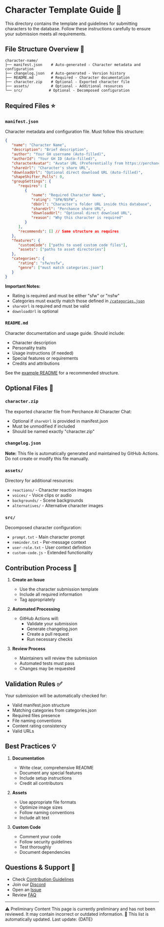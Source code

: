 # Character Template Guide 📝

This directory contains the template and guidelines for submitting characters to the database. Follow these instructions carefully to ensure your submission meets all requirements.

## File Structure Overview 📁

```
character-name/
├── manifest.json    # Auto-generated - Character metadata and configuration
├── changelog.json   # Auto-generated - Version history
├── README.md        # Required - Character documentation
├── character.zip    # Optional - Exported character file
├── assets/          # Optional - Additional resources
└── src/            # Optional - Decomposed configuration
```

## Required Files ⭐

### `manifest.json`
Character metadata and configuration file. Must follow this structure:

```json
{
   "name": "Character Name",
   "description": "Brief description",
   "author": "Your GH username (Auto-filled)",
   "authorId": "Your GH ID (Auto-filled)",
   "characterAvatar": "Avatar URL (Preferentially from https://perchance.org/upload)",
   "shareUrl": "Character's share URL",
   "downloadUrl": "Optional direct download URL (Auto-filled)",
   "shapeShifter_Pulls": 0,
   "groupSettings": {
      "requires": [
         {
            "name": "Required Character Name",
            "rating": "SFW/NSFW",
            "dbUrl": "Character's folder URL inside this database",
            "shareUrl": "Perchance share URL",
            "downloadUrl": "Optional direct download URL",
            "reason": "Why this character is required"
         }
      ],
      "recommends": [] // Same structure as requires
   },
   "features": {
      "customCode": ["paths to used custom code files"],
      "assets": ["paths to asset directories"]
   },
   "categories": {
      "rating": "sfw/nsfw",
      "genre": ["must match categories.json"]
   }
}
```

**Important Notes:**
- Rating is required and must be either "sfw" or "nsfw"
- Categories must exactly match those defined in [`/categories.json`](/categories.json)
- `shareUrl` is required and must be valid
- `downloadUrl` is optional

### `README.md`
Character documentation and usage guide. Should include:
- Character description
- Personality traits
- Usage instructions (if needed)
- Special features or requirements
- Credits and attributions

See the [example README](README.md) for a recommended structure.

## Optional Files 🔶

### `character.zip`
The exported character file from Perchance AI Character Chat:
- Optional if `shareUrl` is provided in manifest.json
- Must be unmodified if included
- Should be named exactly "character.zip"

### `changelog.json`
**Note:** This file is automatically generated and maintained by GitHub Actions.
Do not create or modify this file manually.

### `assets/`
Directory for additional resources:
- `reactions/` - Character reaction images
- `voices/` - Voice clips or audio
- `backgrounds/` - Scene backgrounds
- `alternatives/` - Alternative character images

### `src/`
Decomposed character configuration:
- `prompt.txt` - Main character prompt
- `reminder.txt` - Per-message context
- `user-role.txt` - User context definition
- `custom-code.js` - Extended functionality

## Contribution Process 🔄

1. **Create an Issue**
    - Use the character submission template
    - Include all required information
    - Tag appropriately

2. **Automated Processing**
    - GitHub Actions will:
       - Validate your submission
       - Generate changelog.json
       - Create a pull request
       - Run necessary checks

3. **Review Process**
    - Maintainers will review the submission
    - Automated tests must pass
    - Changes may be requested

## Validation Rules ✅

Your submission will be automatically checked for:
- Valid manifest.json structure
- Matching categories from categories.json
- Required files presence
- File naming conventions
- Content rating consistency
- Valid URLs

## Best Practices 💡

1. **Documentation**
    - Write clear, comprehensive README
    - Document any special features
    - Include setup instructions
    - Credit all contributors

2. **Assets**
    - Use appropriate file formats
    - Optimize image sizes
    - Follow naming conventions
    - Include alt text

3. **Custom Code**
    - Comment your code
    - Follow security guidelines
    - Test thoroughly
    - Document dependencies

## Questions & Support 💬

- Check [Contribution Guidelines](../../docs/CONTRIBUTING.md)
- Join our [Discord](https://discord.gg/your-server)
- Open an [Issue](../../../../issues/new)
- Review [FAQ](../../docs/FAQ.md)

---
⚠️ Preliminary Content
This page is currently preliminary and has not been reviewed. It may contain incorrect or outdated information.
🔄 This list is automatically updated. Last update: {DATE}